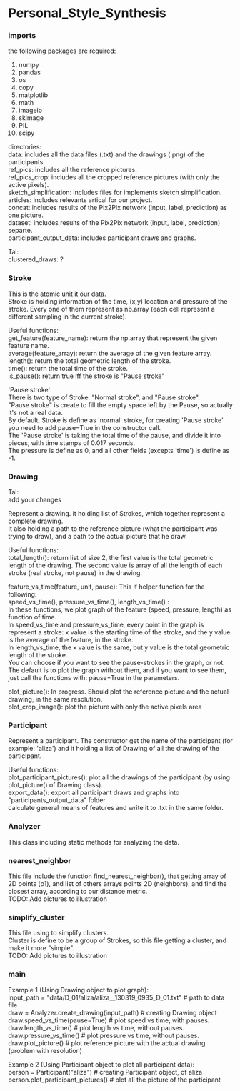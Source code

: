 # Personal_Style_Synthesis



### imports ###
the following packages are required:
1) numpy
2) pandas
3) os
4) copy
5) matplotlib
6) math
7) imageio
8) skimage
9) PIL
10) scipy

directories: <br />
data: includes all the data files (.txt) and the drawings (.png) of the participants. <br />
ref_pics: includes all the reference pictures. <br />
ref_pics_crop: includes all the cropped reference pictures (with only the active pixels). <br />
sketch_simplification: includes files for implements sketch simplification. <br />
articles: includes relevants artical for our project. <br />
concat: includes results of the Pix2Pix network (input, label, prediction) as one picture. <br />
dataset: includes results of the Pix2Pix network (input, label, prediction) separte. <br />
participant_output_data: includes participant draws and graphs.

Tal: <br />
clustered_draws: ?


### Stroke ###
This is the atomic unit it our data. <br />
Stroke is holding information of the time, (x,y) location and pressure of the stroke. Every one of them represent as
np.array (each cell represent a different sampling in the current stroke).

Useful functions: <br />
get_feature(feature_name): return the np.array that represent the given feature name. <br />
average(feature_array): return the average of the given feature array. <br />
length(): return the total geometric length of the stroke. <br />
time(): return the total time of the stroke. <br />
is_pause(): return true iff the stroke is "Pause stroke" 

'Pause stroke': <br />
There is two type of Stroke: "Normal stroke", and "Pause stroke". <br />
"Pause stroke" is create to fill the empty space left by the Pause, so actually it's not a real data. <br />
By default, Stroke is define as 'normal' stroke, for creating 'Pause stroke' you need to add pause=True in the
constructor call. <br />
The 'Pause stroke' is taking the total time of the pause, and divide it into pieces, with time stamps of 0.017 seconds. <br />
The pressure is define as 0, and all other fields (excepts 'time') is define as -1.


### Drawing ###
Tal: <br />
add your changes

Represent a drawing. it holding list of Strokes, which together represent a complete drawing. <br />
It also holding a path to the reference picture (what the participant was trying to draw), and a path to the actual
picture that he draw.

Useful functions: <br />
total_length(): return list of size 2, the first value is the total geometric length of the drawing. The second value
is array of all the length of each stroke (real stroke, not pause) in the drawing.

feature_vs_time(feature, unit, pause): This if helper function for the following: <br />
speed_vs_time(), pressure_vs_time(), length_vs_time() : <br />
In these functions, we plot graph of the feature (speed, pressure, length) as function of time. <br />
In speed_vs_time and pressure_vs_time, every point in the graph is represent a stroke: x value is the starting time of
the stroke, and the y value is the average of the feature, in the stroke. <br />
In length_vs_time, the x value is the same, but y value is the total geometric length of the stroke. <br />
You can choose if you want to see the pause-strokes in the graph, or not. The default is to plot the graph without them,
and if you want to see them, just call the functions with: pause=True in the parameters.

plot_picture(): In progress. Should plot the reference picture and the actual drawing, in the same resolution. <br />
plot_crop_image(): plot the picture with only the active pixels area


### Participant ###
Represent a participant. The constructor get the name of the participant (for example: 'aliza') and it holding a list
of Drawing of all the drawing of the participant.

Useful functions: <br />
plot_participant_pictures(): plot all the drawings of the participant (by using plot_picture() of Drawing class). <br />
export_data():  export all participant draws and graphs into "participants_output_data" folder. <br />
	        calculate general means of features and write it to <participant>.txt in the same folder.
		

### Analyzer ###
This class including static methods for analyzing the data.


### nearest_neighbor ###
This file include the function find_nearest_neighbor(), that getting array of 2D points (p1), and list of others arrays points 2D (neighbors), and find the closest array, according to our distance metric. <br />
TODO: Add pictures to illustration

### simplify_cluster ###
This file using to simplify clusters. <br />
Cluster is define to be a group of Strokes, so this file getting a cluster, and make it more "simple". <br />
TODO: Add pictures to illustration


### main ###
Example 1 (Using Drawing object to plot graph): <br />
input_path = "data/D_01/aliza/aliza__130319_0935_D_01.txt"  # path to data file <br />
draw = Analyzer.create_drawing(input_path)  # creating Drawing object <br />
draw.speed_vs_time(pause=True)  # plot speed vs time, with pauses. <br />
draw.length_vs_time()  # plot length vs time, without pauses. <br />
draw.pressure_vs_time()  # plot pressure vs time, without pauses. <br />
draw.plot_picture()  # plot reference picture with the actual drawing (problem with resolution)

Example 2 (Using Participant object to plot all participant data): <br />
person = Participant("aliza")  # creating Participant object, of aliza <br />
person.plot_participant_pictures()  # plot all the picture of the participant
